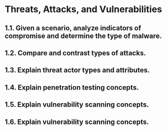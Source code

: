 Threats, Attacks, and Vulnerabilities
=====================================

## 1.1. Given a scenario, analyze indicators of compromise and determine the type of malware.

## 1.2. Compare and contrast types of attacks.

## 1.3. Explain threat actor types and attributes.

## 1.4. Explain penetration testing concepts.

## 1.5. Explain vulnerability scanning concepts.

## 1.6. Explain vulnerability scanning concepts.
